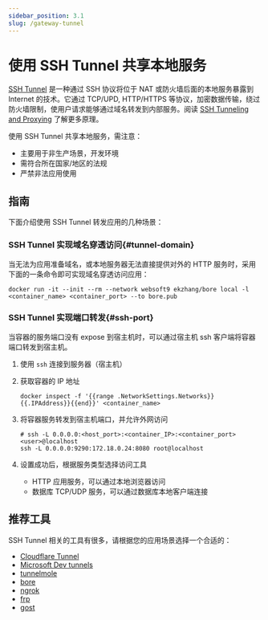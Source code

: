 ```yaml
---
sidebar_position: 3.1
slug: /gateway-tunnel
---
```


# 使用 SSH Tunnel 共享本地服务

[SSH Tunnel](https://github.com/anderspitman/awesome-tunneling) 是一种通过 SSH 协议将位于 NAT 或防火墙后面的本地服务暴露到 Internet 的技术。它通过 TCP/UPD, HTTP/HTTPS 等协议，加密数据传输，绕过防火墙限制，使用户请求能够通过域名转发到内部服务。阅读 [SSH Tunneling and Proxying](https://www.baeldung.com/linux/ssh-tunneling-and-proxying) 了解更多原理。  

使用 SSH Tunnel 共享本地服务，需注意：

- 主要用于非生产场景，开发环境
- 需符合所在国家/地区的法规
- 严禁非法应用使用


## 指南

下面介绍使用 SSH Tunnel 转发应用的几种场景：

### SSH Tunnel 实现域名穿透访问{#tunnel-domain}

当无法为应用准备域名，或本地服务器无法直接提供对外的 HTTP 服务时，采用下面的一条命令即可实现域名穿透访问应用：
```
docker run -it --init --rm --network websoft9 ekzhang/bore local -l <container_name> <container_port> --to bore.pub
```

### SSH Tunnel 实现端口转发{#ssh-port}

当容器的服务端口没有 expose 到宿主机时，可以通过宿主机 ssh 客户端将容器端口转发到宿主机。

1. 使用 `ssh` 连接到服务器（宿主机）

2. 获取容器的 IP 地址
   ```
   docker inspect -f '{{range .NetworkSettings.Networks}}{{.IPAddress}}{{end}}' <container_name>
   ```

3. 将容器服务转发到宿主机端口，并允许外网访问
   ```
   # ssh -L 0.0.0.0:<host_port>:<container_IP>:<container_port> <user>@localhost
   ssh -L 0.0.0.0:9290:172.18.0.24:8080 root@localhost
   ```
4. 设置成功后，根据服务类型选择访问工具

   - HTTP 应用服务，可以通过本地浏览器访问
   - 数据库 TCP/UDP 服务，可以通过数据库本地客户端连接

## 推荐工具

SSH Tunnel 相关的工具有很多，请根据您的应用场景选择一个合适的：

- [Cloudflare Tunnel](https://developers.cloudflare.com/cloudflare-one/connections/connect-networks/)
- [Microsoft Dev tunnels](https://learn.microsoft.com/en-us/azure/developer/dev-tunnels/get-started)
- [tunnelmole](https://tunnelmole.com/)
- [bore](https://github.com/ekzhang/bore)
- [ngrok](https://ngrok.com/)
- [frp](https://github.com/fatedier/frp)
- [gost](https://github.com/ginuerzh/gost)


